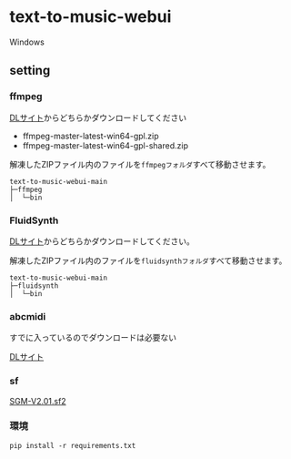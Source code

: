 # text-to-music-webui

Windows

<!-- 
以下のものを利用します
- ffmpeg
    - https://www.ffmpeg.org/download.html
- FluidSynth
    - https://github.com/FluidSynth/fluidsynth/releases
- abcmidi
    - [github](https://github.com/sshlien/abcmidi)
    - [オリジナル](https://abc.sourceforge.net/abcMIDI/original/)
    - [DLサイト](https://abcplus.sourceforge.net/#abcmidi)
    - [インストール方法](https://mahoroba.logical-arts.jp/archives/1865)
-->

## setting

### ffmpeg

[DLサイト](https://github.com/BtbN/FFmpeg-Builds/releases)からどちらかダウンロードしてください
- ffmpeg-master-latest-win64-gpl.zip
- ffmpeg-master-latest-win64-gpl-shared.zip

解凍したZIPファイル内のファイルを`ffmpegフォルダ`すべて移動させます。

```
text-to-music-webui-main
├─ffmpeg
│  └─bin
```

### FluidSynth

[DLサイト](https://github.com/FluidSynth/fluidsynth/releases)からどちらかダウンロードしてください。

解凍したZIPファイル内のファイルを`fluidsynthフォルダ`すべて移動させます。

```
text-to-music-webui-main
├─fluidsynth
│  └─bin
```

### abcmidi

すでに入っているのでダウンロードは必要ない

[DLサイト](https://abcplus.sourceforge.net/#abcmidi)

<!--
[DLサイト](https://abcplus.sourceforge.net/#abcmidi)からどちらかダウンロードしてください。

解凍したZIPファイル内のファイルを`abc2midiフォルダ`に移動させます。

```
text-to-music-webui-main
├─abc2midi
```
-->

### sf

[SGM-V2.01.sf2](https://ja.osdn.net/projects/sfnet_androidframe/downloads/soundfonts/SGM-V2.01.sf2/)


### 環境
```
pip install -r requirements.txt
```
